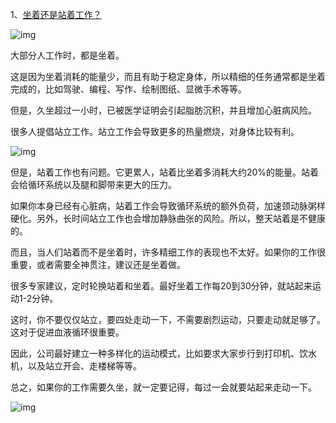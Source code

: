 1、[坐着还是站着工作？](http://ergo.human.cornell.edu/CUESitStand.html)

![img](images/bg2022071805.webp)

大部分人工作时，都是坐着。

这是因为坐着消耗的能量少，而且有助于稳定身体，所以精细的任务通常都是坐着完成的，比如驾驶、编程、写作、绘制图纸、显微手术等等。

但是，久坐超过一小时，已被医学证明会引起脂肪沉积，并且增加心脏病风险。

很多人提倡站立工作。站立工作会导致更多的热量燃烧，对身体比较有利。

![img](images/bg2023110715.webp)

但是，站着工作也有问题。它更累人，站着比坐着多消耗大约20%的能量。站着会给循环系统以及腿和脚带来更大的压力。

如果你本身已经有心脏病，站着工作会导致循环系统的额外负荷，加速颈动脉粥样硬化。另外，长时间站立工作也会增加静脉曲张的风险。所以，整天站着是不健康的。

而且，当人们站着而不是坐着时，许多精细工作的表现也不太好。如果你的工作很重要，或者需要全神贯注，建议还是坐着做。

很多专家建议，定时轮换站着和坐着。最好坐着工作每20到30分钟，就站起来运动1-2分钟。

这时，你不要仅仅站立，要四处走动一下，不需要剧烈运动，只要走动就足够了。这对于促进血液循环很重要。

因此，公司最好建立一种多样化的运动模式，比如要求大家步行到打印机、饮水机，以及站立开会、走楼梯等等。

总之，如果你的工作需要久坐，就一定要记得，每过一会就要站起来走动一下。

![img](images/bg2023110716.webp)